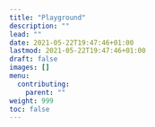 ```yaml
---
title: "Playground"
description: ""
lead: ""
date: 2021-05-22T19:47:46+01:00
lastmod: 2021-05-22T19:47:46+01:00
draft: false
images: []
menu: 
  contributing:
    parent: ""
weight: 999
toc: false
---
```


